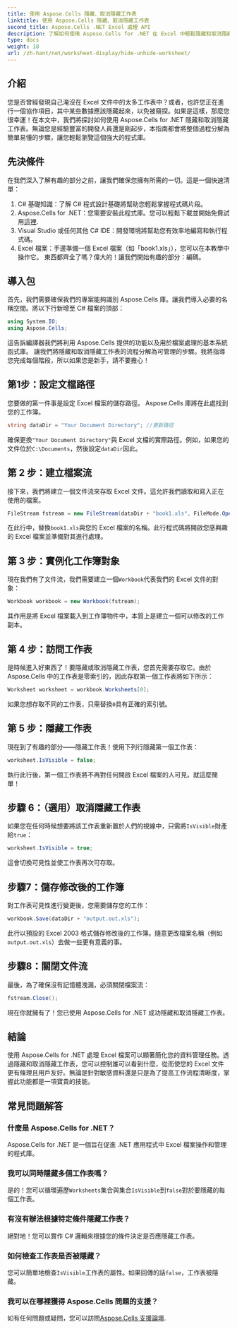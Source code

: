 ```yaml
---
title: 使用 Aspose.Cells 隱藏、取消隱藏工作表
linktitle: 使用 Aspose.Cells 隱藏、取消隱藏工作表
second_title: Aspose.Cells .NET Excel 處理 API
description: 了解如何使用 Aspose.Cells for .NET 在 Excel 中輕鬆隱藏和取消隱藏工作表。充滿提示和見解的逐步指南。
type: docs
weight: 18
url: /zh-hant/net/worksheet-display/hide-unhide-worksheet/
---
```

## 介紹
您是否曾經發現自己淹沒在 Excel 文件中的太多工作表中？或者，也許您正在進行一個協作項目，其中某些數據應該隱藏起來，以免被窺探。如果是這樣，那麼您很幸運！在本文中，我們將探討如何使用 Aspose.Cells for .NET 隱藏和取消隱藏工作表。無論您是經驗豐富的開發人員還是剛起步，本指南都會將整個過程分解為簡單易懂的步驟，讓您輕鬆瀏覽這個強大的程式庫。
## 先決條件
在我們深入了解有趣的部分之前，讓我們確保您擁有所需的一切。這是一個快速清單：
1. C# 基礎知識：了解 C# 程式設計基礎將幫助您輕鬆掌握程式碼片段。
2.  Aspose.Cells for .NET：您需要安裝此程式庫。您可以輕鬆下載並開始免費試用[這裡](https://releases.aspose.com/).
3. Visual Studio 或任何其他 C# IDE：開發環境將幫助您有效率地編寫和執行程式碼。
4. Excel 檔案：手邊準備一個 Excel 檔案（如「book1.xls」），您可以在本教學中操作它。
東西都齊全了嗎？偉大的！讓我們開始有趣的部分：編碼。
## 導入包
首先，我們需要確保我們的專案能夠識別 Aspose.Cells 庫。讓我們導入必要的名稱空間。將以下行新增至 C# 檔案的頂部：
```csharp
using System.IO;
using Aspose.Cells;
```
這告訴編譯器我們將利用 Aspose.Cells 提供的功能以及用於檔案處理的基本系統函式庫。
讓我們將隱藏和取消隱藏工作表的流程分解為可管理的步驟。我將指導您完成每個階段，所以如果您是新手，請不要擔心！
## 第1步：設定文檔路徑
您要做的第一件事是設定 Excel 檔案的儲存路徑。 Aspose.Cells 庫將在此處找到您的工作簿。
```csharp
string dataDir = "Your Document Directory"; //更新路徑
```
確保更換`"Your Document Directory"`與 Excel 文檔的實際路徑。例如，如果您的文件位於`C:\Documents`，然後設定`dataDir`因此。
## 第 2 步：建立檔案流
接下來，我們將建立一個文件流來存取 Excel 文件。這允許我們讀取和寫入正在使用的檔案。
```csharp
FileStream fstream = new FileStream(dataDir + "book1.xls", FileMode.Open);
```
在此行中，替換`book1.xls`與您的 Excel 檔案的名稱。此行程式碼將開啟您感興趣的 Excel 檔案並準備對其進行處理。
## 第 3 步：實例化工作簿對象
現在我們有了文件流，我們需要建立一個`Workbook`代表我們的 Excel 文件的對象：
```csharp
Workbook workbook = new Workbook(fstream);
```
其作用是將 Excel 檔案載入到工作簿物件中，本質上是建立一個可以修改的工作副本。
## 第 4 步：訪問工作表
是時候進入好東西了！要隱藏或取消隱藏工作表，您首先需要存取它。由於 Aspose.Cells 中的工作表是零索引的，因此存取第一個工作表將如下所示：
```csharp
Worksheet worksheet = workbook.Worksheets[0];
```
如果您想存取不同的工作表，只需替換`0`具有正確的索引號。
## 第 5 步：隱藏工作表
現在到了有趣的部分——隱藏工作表！使用下列行隱藏第一個工作表：
```csharp
worksheet.IsVisible = false;
```
執行此行後，第一個工作表將不再對任何開啟 Excel 檔案的人可見。就這麼簡單！
## 步驟 6：（選用）取消隱藏工作表
如果您在任何時候想要將該工作表重新置於人們的視線中，只需將`IsVisible`財產給`true`：
```csharp
worksheet.IsVisible = true;
```
這會切換可見性並使工作表再次可存取。
## 步驟7：儲存修改後的工作簿
對工作表可見性進行變更後，您需要儲存您的工作：
```csharp
workbook.Save(dataDir + "output.out.xls");
```
此行以預設的 Excel 2003 格式儲存修改後的工作簿。隨意更改檔案名稱（例如`output.out.xls`）去做一些更有意義的事。
## 步驟8：關閉文件流
最後，為了確保沒有記憶體洩漏，必須關閉檔案流：
```csharp
fstream.Close();
```
現在你就擁有了！您已使用 Aspose.Cells for .NET 成功隱藏和取消隱藏工作表。
## 結論
使用 Aspose.Cells for .NET 處理 Excel 檔案可以顯著簡化您的資料管理任務。透過隱藏和取消隱藏工作表，您可以控制誰可以看到什麼，從而使您的 Excel 文件更有條理且用戶友好。無論是針對敏感資料還是只是為了提高工作流程清晰度，掌握此功能都是一項寶貴的技能。
## 常見問題解答
### 什麼是 Aspose.Cells for .NET？
Aspose.Cells for .NET 是一個旨在促進 .NET 應用程式中 Excel 檔案操作和管理的程式庫。
### 我可以同時隱藏多個工作表嗎？
是的！您可以循環遍歷`Worksheets`集合與集合`IsVisible`到`false`對於要隱藏的每個工作表。
### 有沒有辦法根據特定條件隱藏工作表？
絕對地！您可以實作 C# 邏輯來根據您的條件決定是否應隱藏工作表。
### 如何檢查工作表是否被隱藏？
您可以簡單地檢查`IsVisible`工作表的屬性。如果回傳的話`false`，工作表被隱藏。
### 我可以在哪裡獲得 Aspose.Cells 問題的支援？
如有任何問題或疑問，您可以訪問[Aspose.Cells 支援論壇](https://forum.aspose.com/c/cells/9).